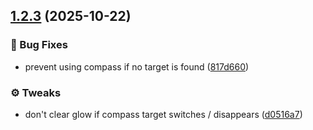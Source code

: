## [1.2.3](https://github.com/kvnmtz/looters-compass/compare/v1.2.2...v1.2.3) (2025-10-22)

### 🐛 Bug Fixes

* prevent using compass if no target is found ([817d660](https://github.com/kvnmtz/looters-compass/commit/817d6608c2f3843c0bdbb2478df7b0ce4adeb47f))

### ⚙️ Tweaks

* don't clear glow if compass target switches / disappears ([d0516a7](https://github.com/kvnmtz/looters-compass/commit/d0516a759a11835d9eba2a40442df8d6a68357ee))
